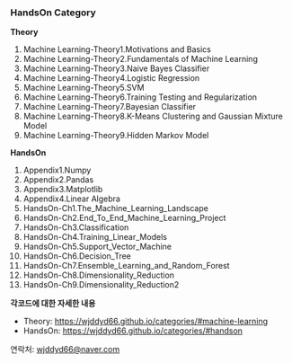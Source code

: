 ### HandsOn Category

**Theory**  
1. Machine Learning-Theory1.Motivations and Basics
2. Machine Learning-Theory2.Fundamentals of Machine Learning
3. Machine Learning-Theory3.Naive Bayes Classifier
4. Machine Learning-Theory4.Logistic Regression
5. Machine Learning-Theory5.SVM
6. Machine Learning-Theory6.Training Testing and Regularization
7. Machine Learning-Theory7.Bayesian Classifier
8. Machine Learning-Theory8.K-Means Clustering and Gaussian Mixture Model
9. Machine Learning-Theory9.Hidden Markov Model


**HandsOn**  
1. Appendix1.Numpy
2. Appendix2.Pandas
3. Appendix3.Matplotlib
4. Appendix4.Linear Algebra
5. HandsOn-Ch1.The_Machine_Learning_Landscape
6. HandsOn-Ch2.End_To_End_Machine_Learning_Project
7. HandsOn-Ch3.Classification
8. HandsOn-Ch4.Training_Linear_Models
9. HandsOn-Ch5.Support_Vector_Machine
10. HandsOn-Ch6.Decision_Tree
11. HandsOn-Ch7.Ensemble_Learning_and_Random_Forest
12. HandsOn-Ch8.Dimensionality_Reduction
13. HandsOn-Ch9.Dimensionality_Reduction2


**각코드에 대한 자세한 내용**  
- Theory: https://wjddyd66.github.io/categories/#machine-learning
- HandsOn: https://wjddyd66.github.io/categories/#handson

연락처: wjddyd66@naver.com